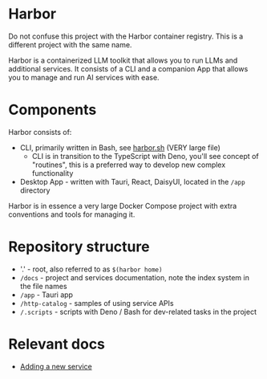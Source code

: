# Harbor

Do not confuse this project with the Harbor container registry. This is a different project with the same name.

Harbor is a containerized LLM toolkit that allows you to run LLMs and additional services. It consists of a CLI and a companion App that allows you to manage and run AI services with ease.

# Components

Harbor consists of:
- CLI, primarily written in Bash, see [harbor.sh](../harbor.sh) (VERY large file)
  - CLI is in transition to the TypeScript with Deno, you'll see concept of "routines", this is a preferred way to develop new complex functionality
- Desktop App - written with Tauri, React, DaisyUI, located in the `/app` directory

Harbor is in essence a very large Docker Compose project with extra conventions and tools for managing it.

# Repository structure

- '.' - root, also referred to as `$(harbor home)`
- `/docs` - project and services documentation, note the index system in the file names
- `/app` - Tauri app
- `/http-catalog` - samples of using service APIs
- `/.scripts` - scripts with Deno / Bash for dev-related tasks in the project

# Relevant docs
- [Adding a new service](../docs/7.-Adding-A-New-Service.md)